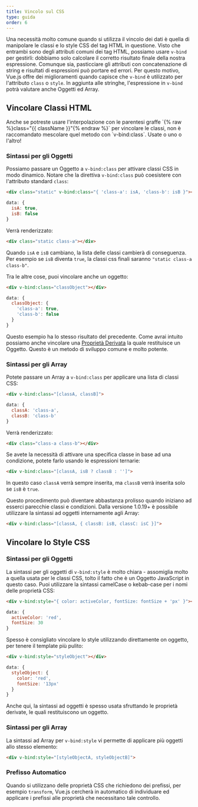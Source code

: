```yaml
---
title: Vincolo sul CSS
type: guida
order: 6
---
```


Una necessità molto comune quando si utilizza il vincolo dei dati è quella di manipolare le classi e lo style CSS del tag HTML in questione. Visto che entrambi sono degli attributi comuni dei tag HTML, possiamo usare `v-bind` per gestirli: dobbiamo solo calcolare il corretto risultato finale della nostra espressione. Comunque sia, pasticciare gli attributi con concatenazione di string e risultati di espressioni può portare ed errori. Per questo motivo, Vue.js offre dei miglioramenti quando capisce che `v-bind` è utilizzato per l'attributo `class` o `style`. In aggiunta alle stringhe, l'espressione in `v-bind` potrà valutare anche Oggetti ed Array.

## Vincolare Classi HTML

<p class="tip">Anche se potreste usare l'interpolazione con le parentesi graffe `{% raw %}class="{{ className }}"{% endraw %}` per vincolare le classi, non è raccomandato mescolare quel metodo con `v-bind:class`. Usate o uno o l'altro!</p>

### Sintassi per gli Oggetti

Possiamo passare un Oggetto a `v-bind:class` per attivare classi CSS in modo dinamico. Notare che la direttiva `v-bind:class` può coesistere con l'attributo standard `class`:

``` html
<div class="static" v-bind:class="{ 'class-a': isA, 'class-b': isB }"></div>
```
``` js
data: {
  isA: true,
  isB: false
}
```

Verrà renderizzato:

``` html
<div class="static class-a"></div>
```

Quando `isA` e `isB` cambiano, la lista delle classi cambierà di conseguenza. Per esempio se `isB` diventa `true`, la classi css finali saranno `"static class-a class-b"`.

Tra le altre cose, puoi vincolare anche un oggetto:

``` html
<div v-bind:class="classObject"></div>
```
``` js
data: {
  classObject: {
    'class-a': true,
    'class-b': false
  }
}
```

Questo esempio ha lo stesso risultato del precedente. Come avrai intuito possiamo anche vincolare una [Proprietà Derivata](computed.html) la quale restituisce un Oggetto. Questo è un metodo di sviluppo comune e molto potente.

### Sintassi per gli Array

Potete passare un Array a `v-bind:class` per applicare una lista di classi CSS:

``` html
<div v-bind:class="[classA, classB]">
```
``` js
data: {
  classA: 'class-a',
  classB: 'class-b'
}
```

Verrà renderizzato:

``` html
<div class="class-a class-b"></div>
```

Se avete la necessità di attivare una specifica classe in base ad una condizione, potete farlo usando le espressioni ternarie:

``` html
<div v-bind:class="[classA, isB ? classB : '']">
```

In questo caso `classA` verrà sempre inserita, ma `classB` verrà inserita solo se `isB` è `true`.

Questo procedimento può diventare abbastanza prolisso quando iniziano ad esserci parecchie classi e condizioni. Dalla versione 1.0.19+ è possibile utilizzare la sintassi ad oggetti internamente agli Array:

``` html
<div v-bind:class="[classA, { classB: isB, classC: isC }]">
```

## Vincolare lo Style CSS

### Sintassi per gli Oggetti

La sintassi per gli oggetti di `v-bind:style` è molto chiara - assomiglia molto a quella usata per le classi CSS, tolto il fatto che è un Oggetto JavaScript in questo caso. Puoi utilizzare la sintassi camelCase o kebab-case per i nomi delle proprietà CSS:

``` html
<div v-bind:style="{ color: activeColor, fontSize: fontSize + 'px' }"></div>
```
``` js
data: {
  activeColor: 'red',
  fontSize: 30
}
```

Spesso è consigliato vincolare lo style utilizzando direttamente on oggetto, per tenere il template più pulito:

``` html
<div v-bind:style="styleObject"></div>
```
``` js
data: {
  styleObject: {
    color: 'red',
    fontSize: '13px'
  }
}
```

Anche qui, la sintassi ad oggetti è spesso usata sfruttando le proprietà derivate, le quali restituiscono un oggetto.

### Sintassi per gli Array

La sintassi ad Array per `v-bind:style` vi permette di applicare più oggetti allo stesso elemento:

``` html
<div v-bind:style="[styleObjectA, styleObjectB]">
```

### Prefisso Automatico

Quando si utilizzano delle proprietà CSS che richiedono dei prefissi, per esempio `transform`, Vue.js cercherà in automatico di individuare ed applicare i prefissi alle proprietà che necessitano tale controllo.
